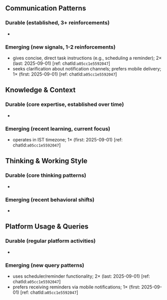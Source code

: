 ## Communication Patterns
### Durable (established, 3+ reinforcements)
- 

### Emerging (new signals, 1-2 reinforcements)
- gives concise, direct task instructions (e.g., scheduling a reminder); 2× (last: 2025-09-01) [ref: chatId:`a05cc1e5592047`]
- seeks clarification about notification channels; prefers mobile delivery; 1× (first: 2025-09-01) [ref: chatId:`a05cc1e5592047`]

## Knowledge & Context
### Durable (core expertise, established over time)
- 

### Emerging (recent learning, current focus)
- operates in IST timezone; 1× (first: 2025-09-01) [ref: chatId:`a05cc1e5592047`]

## Thinking & Working Style
### Durable (core thinking patterns)
- 

### Emerging (recent behavioral shifts)
- 

## Platform Usage & Queries
### Durable (regular platform activities)
- 

### Emerging (new query patterns)
- uses scheduler/reminder functionality; 2× (last: 2025-09-01) [ref: chatId:`a05cc1e5592047`]
- prefers receiving reminders via mobile notifications; 1× (first: 2025-09-01) [ref: chatId:`a05cc1e5592047`]